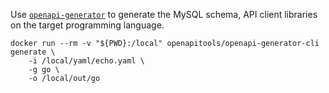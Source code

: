 Use [`openapi-generator`](https://github.com/OpenAPITools/openapi-generator) to generate the MySQL schema, API client libraries on the target programming language.

```
docker run --rm -v "${PWD}:/local" openapitools/openapi-generator-cli generate \
    -i /local/yaml/echo.yaml \
    -g go \
    -o /local/out/go
```